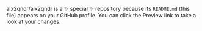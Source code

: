 alx2qndr/alx2qndr is a ✨ special ✨ repository because its `README.md` (this file) appears on your GitHub profile.
You can click the Preview link to take a look at your changes.

<!---
alx2qndr/alx2qndr is a ✨ special ✨ repository because its `README.md` (this file) appears on your GitHub profile.
You can click the Preview link to take a look at your changes.
--->
